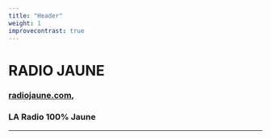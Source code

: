 ```yaml
---
title: "Header"
weight: 1
improvecontrast: true
---
```


# RADIO JAUNE

### [radiojaune.com](https://radiojaune.com),

### **LA** Radio 100% Jaune

---

